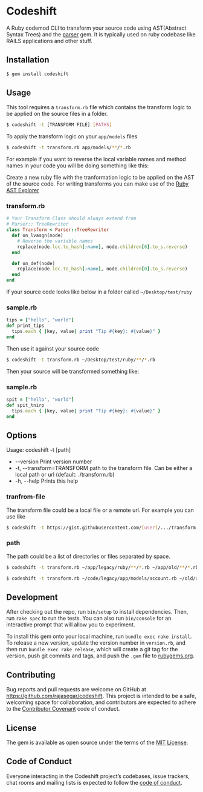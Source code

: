 # Codeshift

A Ruby codemod CLI to transform your source code using AST(Abstract Syntax Trees) and the [parser](https://github.com/whitequark/parser) gem. 
It is typically used on ruby codebase like RAILS applications and other stuff.

## Installation

```sh
$ gem install codeshift
```


## Usage
This tool requires a `transform.rb` file which contains the transform logic to be 
applied on the source files in a folder.

```sh
$ codeshift -t [TRANSFORM FILE] [PATHS]
```

To apply the transform logic on your `app/models` files

```sh
$ codeshift -t transform.rb app/models/**/*.rb
```

For example if you want to reverse the local variable names and method names in your code
you will be doing something like this:

Create a new ruby file with the tranformation logic to be applied on the
AST of the source code. For writing transforms you can make use of the 
[Ruby AST Explorer](https://ruby-ast-explorer.herokuapp.com/)

### transform.rb
```ruby
# Your Transform Class should always extend from 
# Parser:: TreeRewriter
class Transform < Parser::TreeRewriter
  def on_lvasgn(node)
    # Reverse the variable names
    replace(node.loc.to_hash[:name], node.children[0].to_s.reverse)
  end

  def on_def(node)
    replace(node.loc.to_hash[:name], node.children[0].to_s.reverse)
  end
end

```

If your source code looks like below in a folder called `~/Desktop/test/ruby`

### sample.rb
```ruby
tips = ["hello", "world"]
def print_tips
  tips.each { |key, value| print "Tip #{key}: #{value}" }
end
```

Then use it against your source code

```sh
$ codeshift -t transform.rb ~/Desktop/test/ruby/**/*.rb
```

Then your source will be transformed something like:

### sample.rb
```ruby
spit = ["hello", "world"]
def spit_tnirp
  tips.each { |key, value| print "Tip #{key}: #{value}" }
end

```

## Options
Usage: codeshift -t <transform-file> [path]
* --version                    Print version number
* -t, --transform=TRANSFORM        path to the transform file. Can be either a local path or url
             (default: ./transform.rb)
* -h, --help                       Prints this help

### tranfrom-file
The transform file could be a local file or a remote url. For example you can use like

```sh
$ codeshift -t https://gist.githubusercontent.com/[user]/.../transform.rb ~/Desktop/test/ruby/**/*.rb
```

### path
The path could be a list of directories or files separated by space.

```sh
$ codeshift -t transform.rb ~/app/legacy/ruby/**/*.rb ~/app/old/**/*.rb
```

```sh
$ codeshift -t transform.rb ~/code/legacy/app/models/account.rb ~/old/app/models/customer.rb
```

## Development

After checking out the repo, run `bin/setup` to install dependencies. Then, run `rake spec` to run the tests. You can also run `bin/console` for an interactive prompt that will allow you to experiment.

To install this gem onto your local machine, run `bundle exec rake install`. To release a new version, update the version number in `version.rb`, and then run `bundle exec rake release`, which will create a git tag for the version, push git commits and tags, and push the `.gem` file to [rubygems.org](https://rubygems.org).

## Contributing

Bug reports and pull requests are welcome on GitHub at https://github.com/rajasegar/codeshift. This project is intended to be a safe, welcoming space for collaboration, and contributors are expected to adhere to the [Contributor Covenant](http://contributor-covenant.org) code of conduct.

## License

The gem is available as open source under the terms of the [MIT License](https://opensource.org/licenses/MIT).

## Code of Conduct

Everyone interacting in the Codeshift project’s codebases, issue trackers, chat rooms and mailing lists is expected to follow the [code of conduct](https://github.com/[USERNAME]/codeshift/blob/master/CODE_OF_CONDUCT.md).
